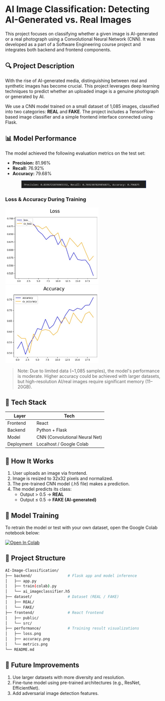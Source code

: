 # AI Image Classification: Detecting AI-Generated vs. Real Images

This project focuses on classifying whether a given image is AI-generated or a real photograph using a Convolutional Neural Network (CNN). It was developed as a part of a Software Engineering course project and integrates both backend and frontend components.

## 🔍 Project Description

With the rise of AI-generated media, distinguishing between real and synthetic images has become crucial. This project leverages deep learning techniques to predict whether an uploaded image is a genuine photograph or generated by AI.

We use a CNN model trained on a small dataset of 1,085 images, classified into two categories: **REAL** and **FAKE**. The project includes a TensorFlow-based image classifier and a simple frontend interface connected using Flask.

## 📊 Model Performance

The model achieved the following evaluation metrics on the test set:

- **Precision:** 81.96%
- **Recall:** 76.92%
- **Accuracy:** 79.68%

<p align="center">
  <img src="performance/metrics.jpg" width="400">
</p>

### Loss & Accuracy During Training

<p float="left">
  <img src="performance/loss.jpg" width="300" />
  <img src="performance/accuracy.jpg" width="300" />
</p>

> Note: Due to limited data (~1,085 samples), the model's performance is moderate. Higher accuracy could be achieved with larger datasets, but high-resolution AI/real images require significant memory (11–20GB).

## 🧩 Tech Stack

| Layer      | Tech                          |
|------------|-------------------------------|
| Frontend   | React                         |
| Backend    | Python + Flask                |
| Model      | CNN (Convolutional Neural Net)|
| Deployment | Localhost / Google Colab      |

## 🧪 How It Works

1. User uploads an image via frontend.
2. Image is resized to 32x32 pixels and normalized.
3. The pre-trained CNN model (.h5 file) makes a prediction.
4. The model predicts its class:
   - Output > 0.5 → **REAL**
   - Output ≤ 0.5 → **FAKE (AI-generated)**

## 🧠 Model Training
To retrain the model or test with your own dataset, open the Google Colab notebook below:

[![Open In Colab](https://colab.research.google.com/assets/colab-badge.svg)](https://colab.research.google.com/drive/1ieeFhPXQM1vlxC0uVYnuiX_Gzjvqpaiq?usp=sharing)

## 📁 Project Structure

```bash
AI-Image-Classification/
├── backend/                # Flask app and model inference
│   ├── app.py
│   ├── train(colab).py
│   └── ai_imageclassifier.h5
├── dataset/                # Dataset (REAL / FAKE)
│   ├── REAL/
│   └── FAKE/
├── frontend/               # React frontend
│   ├── public/
│   └── src/
├── performance/            # Training result visualizations
│   ├── loss.png
│   ├── accuracy.png
│   └── metrics.png
└── README.md
```


## 📌 Future Improvements
1. Use larger datasets with more diversity and resolution.
2. Fine-tune model using pre-trained architectures (e.g., ResNet, EfficientNet).
3. Add adversarial image detection features.
